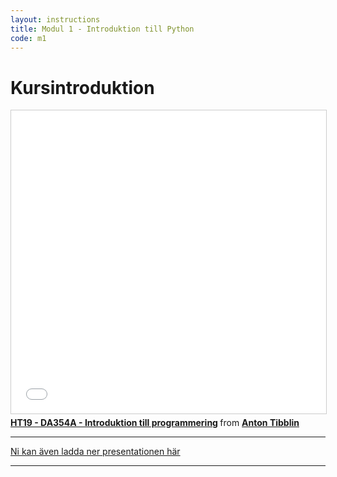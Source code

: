 ```yaml
---
layout: instructions
title: Modul 1 - Introduktion till Python
code: m1
---
```


# Kursintroduktion

<iframe src="//www.slideshare.net/slideshow/embed_code/key/2NkpXRjwWjzDs4" width="595" height="485" frameborder="0" marginwidth="0" marginheight="0" scrolling="no" style="border:1px solid #CCC; border-width:1px; margin-bottom:5px; max-width: 100%;" allowfullscreen> </iframe> <div style="margin-bottom:5px"> <strong> <a href="//www.slideshare.net/AntonTibblin/ht19-da354a-introduktion-till-programmering" title="HT19 - DA354A - Introduktion till programmering" target="_blank">HT19 - DA354A - Introduktion till programmering</a> </strong> from <strong><a href="https://www.slideshare.net/AntonTibblin" target="_blank">Anton Tibblin</a></strong> </div>

---

[Ni kan även ladda ner presentationen här](/assets/zip/Introduktion-till-programmering.pdf)

---
